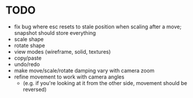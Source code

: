 # TODO

- fix bug where esc resets to stale position when scaling after a move; snapshot should store everything
- scale shape
- rotate shape
- view modes (wireframe, solid, textures)
- copy/paste
- undo/redo
- make move/scale/rotate damping vary with camera zoom
- refine movement to work with camera angles
  - (e.g. if you're looking at it from the other side, movement should be reversed)
